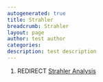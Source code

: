 ```yaml
---
autogenerated: true
title: Strahler
breadcrumb: Strahler
layout: page
author: test author
categories: 
description: test description
---
```


1.  REDIRECT [Strahler Analysis](Strahler_Analysis "wikilink")
